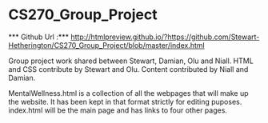 # CS270_Group_Project

*** Github Url :***
http://htmlpreview.github.io/?https://github.com/Stewart-Hetherington/CS270_Group_Project/blob/master/index.html

Group project work shared between Stewart, Damian, Olu and Niall.
HTML and CSS contribute by Stewart and Olu.
Content contributed by Niall and Damian.

MentalWellness.html is a collection of all the webpages that will make up the website. It has been kept in that format strictly for editing puposes.
index.html will be the main page and has links to four other pages.
